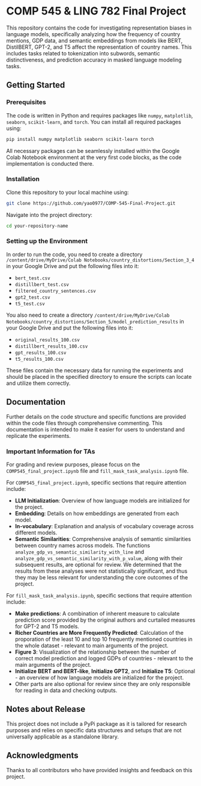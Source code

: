 # COMP 545 & LING 782 Final Project

This repository contains the code for investigating representation biases in language models, specifically analyzing how the frequency of country mentions, GDP data, and semantic embeddings from models like BERT, DistilBERT, GPT-2, and T5 affect the representation of country names. This includes tasks related to tokenization into subwords, semantic distinctiveness, and prediction accuracy in masked language modeling tasks.

## Getting Started

### Prerequisites

The code is written in Python and requires packages like `numpy`, `matplotlib`, `seaborn`, `scikit-learn`, and `torch`. You can install all required packages using:

```bash
pip install numpy matplotlib seaborn scikit-learn torch
```

All necessary packages can be seamlessly installed within the Google Colab Notebook environment at the very first code blocks, as the code implementation is conducted there.

### Installation

Clone this repository to your local machine using:

```bash
git clone https://github.com/yao0977/COMP-545-Final-Project.git
```

Navigate into the project directory:

```bash
cd your-repository-name
```

### Setting up the Environment

In order to run the code, you need to create a directory `/content/drive/MyDrive/Colab Notebooks/country_distortions/Section_3_4` in your Google Drive and put the following files into it:

- `bert_test.csv`
- `distillbert_test.csv`
- `filtered_country_sentences.csv`
- `gpt2_test.csv`
- `t5_test.csv`

You also need to create a directory `/content/drive/MyDrive/Colab Notebooks/country_distortions/Section_5/model_prediction_results` in your Google Drive and put the following files into it:

- `original_results_100.csv`
- `distillbert_results_100.csv`
- `gpt_results_100.csv`
- `t5_results_100.csv`
 
These files contain the necessary data for running the experiments and should be placed in the specified directory to ensure the scripts can locate and utilize them correctly.

## Documentation

Further details on the code structure and specific functions are provided within the code files through comprehensive commenting. This documentation is intended to make it easier for users to understand and replicate the experiments.

### Important Information for TAs

For grading and review purposes, please focus on the `COMP545_final_project.ipynb` file and `fill_mask_task_analysis.ipynb` file. 

For `COMP545_final_project.ipynb`, specific sections that require attention include:

- **LLM Initialization**: Overview of how language models are initialized for the project.
- **Embedding**: Details on how embeddings are generated from each model.
- **In-vocabulary**: Explanation and analysis of vocabulary coverage across different models.
- **Semantic Similarities**: Comprehensive analysis of semantic similarities between country names across models. The functions `analyze_gdp_vs_semantic_similarity_with_line` and `analyze_gdp_vs_semantic_similarity_with_p_value`, along with their subsequent results, are optional for review. We determined that the results from these analyses were not statistically significant, and thus they may be less relevant for understanding the core outcomes of the project.

For `fill_mask_task_analysis.ipynb`, specific sections that require attention include:

- **Make predictions**: A combination of inherent measure to calculate prediction score provided by the original authors and curtailed measures for GPT-2 and T5 models.
- **Richer Countries are More Frequently Predicted**: Calculation of the proporation of the least 10 and top 10 frequently mentioned countries in the whole dataset - relevant to main arguments of the project.
- **Figure 3**: Visualization of the relationship between the number of correct model prediction and logged GDPs of countries - relevant to the main arguments of the project.
- **Initialize BERT and BERT-like**, **Initialize GPT2**, and **Initialize T5**: Optional - an overview of how language models are initialized for the project.
- Other parts are also optional for review since they are only responsible for reading in data and checking outputs.

## Notes about Release

This project does not include a PyPi package as it is tailored for research purposes and relies on specific data structures and setups that are not universally applicable as a standalone library. 

## Acknowledgments

Thanks to all contributors who have provided insights and feedback on this project.
